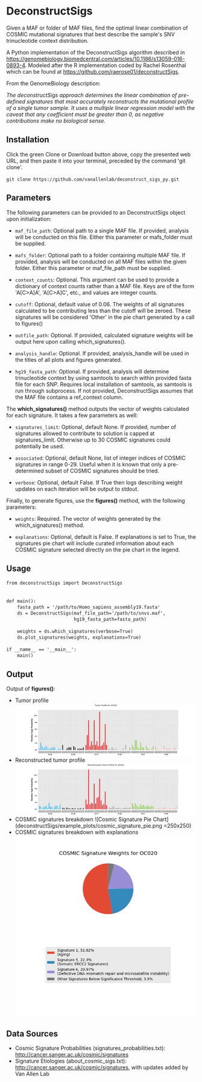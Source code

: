 # DeconstructSigs
Given a MAF or folder of MAF files, find the optimal linear combination of COSMIC mutational signatures that best
describe the sample's SNV trinucleotide context distribution.

A Python implementation of the DeconstructSigs algorithm described in
https://genomebiology.biomedcentral.com/articles/10.1186/s13059-016-0893-4. Modeled after the R implementation
coded by Rachel Rosenthal which can be found at https://github.com/raerose01/deconstructSigs.

From the GenomeBiology description:

*The deconstructSigs approach determines the linear combination of pre-defined signatures that most accurately
reconstructs the mutational profile of a single tumor sample. It uses a multiple linear regression model with
the caveat that any coefficient must be greater than 0, as negative contributions make no biological sense.*

Installation
------------
Click the green Clone or Download button above, copy the presented web URL, and then paste it into your terminal, preceded by the command 'git clone'.

  `git clone https://github.com/vanallenlab/deconstruct_sigs_py.git`

Parameters
----------
The following parameters can be provided to an DeconstructSigs object upon initialization:

* `maf_file_path`: Optional path to a single MAF file. If provided, analysis will be conducted on this file. Either this parameter or mafs_folder must be supplied.

* `mafs_folder`: Optional path to a folder containing multiple MAF file. If provided, analysis will be conducted on all MAF files within the given folder. Either this parameter or maf_file_path must be supplied.

* `context_counts`: Optional. This argument can be used to provide a dictionary of context counts rather than a MAF file. Keys are of the form 'A[C>A]A', 'A[C>A]C', etc., and values are integer counts.

* `cutoff`: Optional, default value of 0.06. The weights of all signatures calculated to be contributing less than the cutoff will be zeroed. These signatures will be considered 'Other' in the pie chart generated by a call to figures()

* `outfile_path`: Optional. If provided, calculated signature weights will be output here upon calling which_signatures().

* `analysis_handle`: Optional. If provided, analysis_handle will be used in the titles of all plots and figures generated.

* `hg19_fasta_path`: Optional. If provided, analysis will determine trinucleotide context by using samtools to search within provided fasta file for each SNP. Requires local installation of samtools, as samtools is run through subprocess. If not provided, DeconstructSigs assumes that the MAF file contains a ref_context column.


The **which_signatures()** method outputs the vector of weights calculated for each signature. It takes a few parameters as well:

* `signatures_limit`: Optional, default None. If provided, number of signatures allowed to contribute to solution is capped at signatures_limit. Otherwise up to 30 COSMIC signatures could potentially be used.

* `associated`: Optional, default None, list of integer indices of COSMIC signatures in range 0-29. Useful when it is known that only a pre-determined subset of COSMIC signatures should be tried.

* `verbose`: Optional, default False. If True then logs describing weight updates on each iteration will be output to stdout.


Finally, to generate figures, use the **figures()** method, with the following parameters:

* `weights`: Required. The vector of weights generated by the which_signatures() method.

* `explanations`: Optional, default is False. If explanations is set to True, the signatures pie chart will include curated information about each COSMIC signature selected directly on the pie chart in the legend.

Usage
-----
```
from deconstructSigs import DeconstructSigs


def main():
    fasta_path = '/path/to/Homo_sapiens_assembly19.fasta'
    ds = DeconstructSigs(maf_file_path='/path/to/snvs.maf',
                         hg19_fasta_path=fasta_path)

    weights = ds.which_signatures(verbose=True)
    ds.plot_signatures(weights, explanations=True)

if __name__ == '__main__':
    main()
```

Output
------
Output of **figures()**:
* Tumor profile
![Tumor Profile](deconstructSigs/example_plots/tumor_profile.png)
* Reconstructed tumor profile
![Reconstructed Tumor Profile](deconstructSigs/example_plots/reconstructed_tumor_profile.png)
* COSMIC signatures breakdown
![Cosmic Signature Pie Chart](deconstructSigs/example_plots/cosmic_signature_pie.png =250x250)
* COSMIC signatures breakdown with explanations
![Cosmic Signature Pie Chart](deconstructSigs/example_plots/cosmic_signature_pie_with_explanations.png)

Data Sources
------------
* Cosmic Signature Probabilities (signatures_probabilities.txt): http://cancer.sanger.ac.uk/cosmic/signatures
* Signature Etiologies (about_cosmic_sigs.txt): http://cancer.sanger.ac.uk/cosmic/signatures, with updates added by Van Allen Lab
